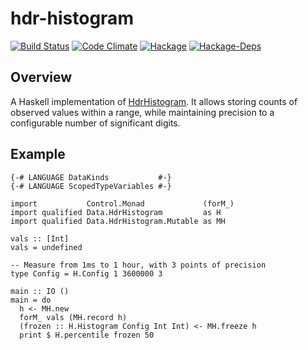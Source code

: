 # hdr-histogram

[![Build Status](https://travis-ci.org/joshbohde/hdr-histogram.svg?branch=default)](https://travis-ci.org/joshbohde/hdr-histogram)
[![Code Climate](https://codeclimate.com/github/joshbohde/hdr-histogram/badges/gpa.svg)](https://codeclimate.com/github/joshbohde/hdr-histogram)
[![Hackage](https://img.shields.io/hackage/v/hdr-histogram.svg)](http://hackage.haskell.org/package/hdr-histogram)
[![Hackage-Deps](https://img.shields.io/hackage-deps/v/hdr-histogram.svg)](http://packdeps.haskellers.com/feed?needle=hdr-histogram)


## Overview

A Haskell implementation of [HdrHistogram](http://www.hdrhistogram.org/). It allows storing counts of observed values within a range,
while maintaining precision to a configurable number of significant digits.


## Example

    {-# LANGUAGE DataKinds           #-}
    {-# LANGUAGE ScopedTypeVariables #-}

    import           Control.Monad             (forM_)
    import qualified Data.HdrHistogram         as H
    import qualified Data.HdrHistogram.Mutable as MH

    vals :: [Int]
    vals = undefined

    -- Measure from 1ms to 1 hour, with 3 points of precision
    type Config = H.Config 1 3600000 3

    main :: IO ()
    main = do
      h <- MH.new
      forM_ vals (MH.record h)
      (frozen :: H.Histogram Config Int Int) <- MH.freeze h
      print $ H.percentile frozen 50
